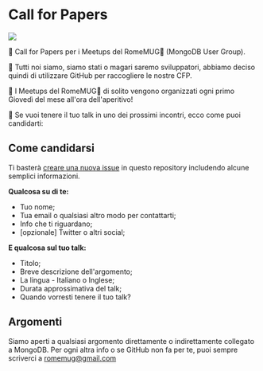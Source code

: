 # Call for Papers

[![](https://img.shields.io/badge/submit-cfp-yellow.svg)](https://github.com/RomeMUG/cfp/issues/new)

📣 Call for Papers per i Meetups del RomeMUG🌿 (MongoDB User Group).

🐙 Tutti noi siamo, siamo stati o magari saremo sviluppatori, abbiamo deciso quindi di utilizzare GitHub per raccogliere le nostre CFP.

🍺 I Meetups del RomeMUG🌿 di solito vengono organizzati ogni primo Giovedì del mese all'ora dell'aperitivo!

🙌 Se vuoi tenere il tuo talk in uno dei prossimi incontri, ecco come puoi candidarti:

## Come candidarsi

Ti basterà [creare una nuova issue](https://github.com/RomeMUG/cfp/issues/new) in questo repository includendo alcune semplici informazioni.

**Qualcosa su di te:**

- Tuo nome;
- Tua email o qualsiasi altro modo per contattarti;
- Info che ti riguardano;
- [opzionale] Twitter o altri social;

**E qualcosa sul tuo talk:**

- Titolo;
- Breve descrizione dell'argomento;
- La lingua - Italiano o Inglese;
- Durata approssimativa del talk;
- Quando vorresti tenere il tuo talk?

## Argomenti

Siamo aperti a qualsiasi argomento direttamente o indirettamente collegato a MongoDB.
Per ogni altra info o se GitHub non fa per te, puoi sempre scriverci a [romemug@gmail.com](mailto:romemug@gmail.com) 


